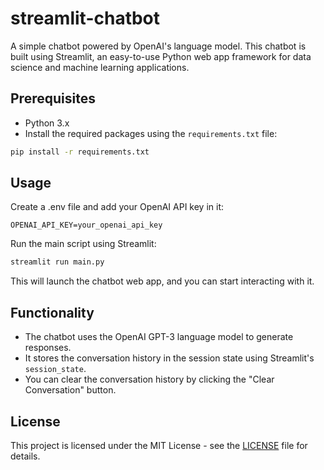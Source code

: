 # streamlit-chatbot

A simple chatbot powered by OpenAI's language model. This chatbot is built using Streamlit, an easy-to-use Python web app framework for data science and machine learning applications.

## Prerequisites

- Python 3.x
- Install the required packages using the `requirements.txt` file:

```bash
pip install -r requirements.txt
```

## Usage

Create a .env file and add your OpenAI API key in it:

```
OPENAI_API_KEY=your_openai_api_key
```

Run the main script using Streamlit:

```bash
streamlit run main.py
```

This will launch the chatbot web app, and you can start interacting with it.


## Functionality

- The chatbot uses the OpenAI GPT-3 language model to generate responses.
- It stores the conversation history in the session state using Streamlit's `session_state`.
- You can clear the conversation history by clicking the "Clear Conversation" button.


## License

This project is licensed under the MIT License - see the [LICENSE](LICENSE) file for details.
